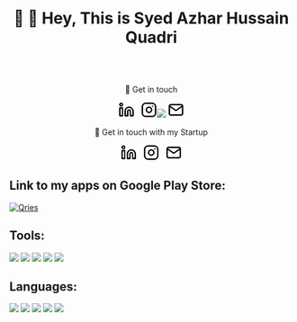 <p align='center'>
<h1 align='center'>👋 🤖 Hey, This is Syed Azhar Hussain Quadri </h1><br>
</a>

<br/>

<p align='center'> 📇 Get in touch </p>



<p align='center'>
<a href="https://www.linkedin.com/in/syed-azhar-hussain-quadri-492512173/" target="_blank" title="LinkedIn"><img height="28"  src="https://raw.githubusercontent.com/feathericons/feather/master/icons/linkedin.svg"></a> &nbsp  <a href="https://www.instagram.com/sahq_azhar/" target="_blank" title="Instagram"><img height="28" src="https://raw.githubusercontent.com/feathericons/feather/master/icons/instagram.svg"></i></a><a href="https://www.reddit.com/user/sahq_azhar" target="_blank" title="Reddit"><img height="28" src="https://i.ibb.co/v3FLkCK/52053.png"></i></a> <a href="mailto:azharhussain7a@gmail.com?subject=[GitHub]%20Source%20Han%20Sans" target="_blank" title="Mail"><img height="28" src="https://raw.githubusercontent.com/feathericons/feather/master/icons/mail.svg"></i></a>   
</p>




<p align='center'> 📇 Get in touch with my Startup </p>  

<p align='center'>
<a href="https://www.linkedin.com/company/zn-developers/?viewAsMember=true" target="_blank" title="LinkedIn"><img height="28"  src="https://raw.githubusercontent.com/feathericons/feather/master/icons/linkedin.svg"></a> &nbsp  <a href="https://www.instagram.com/developers_zn/" target="_blank" title="Instagram"><img height="28" src="https://raw.githubusercontent.com/feathericons/feather/master/icons/instagram.svg"></i></a> &nbsp  <a href="mailto:developerszn@gmail.com?subject=[GitHub]%20Source%20Han%20Sans" target="_blank" title="Mail"><img height="28" src="https://raw.githubusercontent.com/feathericons/feather/master/icons/mail.svg"></i></a>   
</p>





**Link to my apps on Google Play Store:**
-----------------------------------------------------------------
</a>

<a href="https://play.google.com/store/apps/developer?id=ZN+Developers">
         <img alt="Qries" src="https://i.ibb.co/zZbyQmR/en-badge-web-generic.png"
         width=150" >
      </a>
                               
                               


**Tools:**  
-----------------------------------------------------------------

<code><img height="30" src="https://i.ibb.co/tmWfdJ1/1200px-Android-Studio-icon-svg.png"></code>
<code><img height="30" src="https://i.ibb.co/zPHVQJn/arduino-1-logo.png"></code>
<code><img height="30" src="https://i.ibb.co/D9MSWjz/Matlab-Logo.png"></code>
<code><img height="30" src="https://i.ibb.co/Jv5pMF3/1200px-Visual-Studio-Code-1-35-icon-svg.png"></code>
<code><img height="30" src="https://i.ibb.co/NKpTZ97/Code-Vision-AVR.png"></code>

**Languages:**  
-----------------------------------------------------------------

<code><img height="30" src="https://i.ibb.co/D4x3X3P/101-1010012-c-programming-icon-c-programming-language-logo.png"></code>
<code><img height="30" src="https://i.ibb.co/0BYMFQ5/1200px-ISO-C-Logo-svg.png"></code>
<code><img height="40" src="https://i.ibb.co/L6M6rWH/1200px-Java-programming-language-logo-svg.png"></code>
<code><img height="30" src="https://i.ibb.co/CPDDRmh/1200px-Python-logo-notext-svg.png"></code>
<code><img height="30" src="https://i.ibb.co/rxfKP6n/fi0fu2k24eo31.png"></code>

